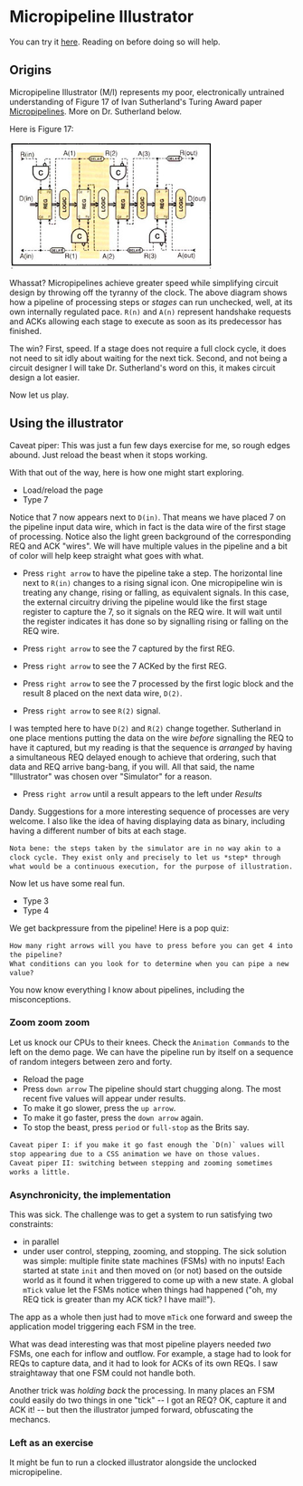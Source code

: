 # Micropipeline Illustrator

You can try it [here](https://kennytilton.github.io/micropipeline/). Reading on before doing so will help.

## Origins
Micropipeline Illustrator (M/I) represents my poor, electronically untrained understanding of Figure 17 of Ivan Sutherland's Turing Award paper [Micropipelines](https://dl.acm.org/citation.cfm?id=63532). More on Dr. Sutherland below.

Here is Figure 17:

![Figure 17](https://github.com/kennytilton/kennytilton.github.io/blob/master/micropipeline/public/micropipeline.jpg) 

Whassat? Micropipelines achieve greater speed while simplifying circuit design by throwing off the tyranny of the clock. The above diagram shows how a pipeline of processing steps or *stages* can run unchecked, well, at its own internally regulated pace. `R(n)` and `A(n)` represent handshake requests and ACKs allowing each stage to execute as soon as its predecessor has finished.

The win? First, speed. If a stage does not require a full clock cycle, it does not need to sit idly about waiting for the next tick. Second, and not being a circuit designer I will take Dr. Sutherland's word on this, it makes circuit design a lot easier.

Now let us play.
## Using the illustrator
Caveat piper: This was just a fun few days exercise for me, so rough edges abound. Just reload the beast when it stops working.

With that out of the way, here is how one might start exploring.

* Load/reload the page
* Type 7

Notice that 7 now appears next to `D(in)`. That means we have placed 7 on the pipeline input data wire, which in fact is the data wire of the first stage of processing. Notice also the light green background of the corresponding REQ and ACK "wires". We will have multiple values in the pipeline and a bit of color will help keep straight what goes with what.

* Press `right arrow` to have the pipeline take a step. 
The horizontal line next to `R(in)` changes to a rising signal icon. One micropipeline win is treating any change, rising or falling, as equivalent signals. In this case, the external circuitry driving the pipeline would like the first stage register to capture the 7, so it signals on the REQ wire. It will wait until the register indicates it has done so by signalling rising or falling on the REQ wire.

* Press `right arrow` to see the 7 captured by the first REG.
* Press `right arrow` to see the 7 ACKed by the first REG.
* Press `right arrow` to see the 7 processed by the first logic block and the result 8 placed on the next data wire, `D(2)`.
* Press `right arrow` to see `R(2)` signal.

I was tempted here to have `D(2)` and `R(2)` change together. Sutherland in one place mentions putting the data on the wire *before* signalling the REQ to have it captured, but my reading is that the sequence is *arranged* by having a simultaneous REQ delayed enough to achieve that ordering, such that data and REQ arrive bang-bang, if you will. All that said, the name "Illustrator" was chosen over "Simulator" for a reason.

* Press `right arrow` until a result appears to the left under *Results*

Dandy. Suggestions for a more interesting sequence of processes are very welcome. I also like the idea of having displaying data as binary, including having a different number of bits at each stage.

````
Nota bene: the steps taken by the simulator are in no way akin to a clock cycle. They exist only and precisely to let us *step* through what would be a continuous execution, for the purpose of illustration.
````

Now let us have some real fun.

* Type 3
* Type 4

We get backpressure from the pipeline! Here is a pop quiz:
````
How many right arrows will you have to press before you can get 4 into the pipeline?
What conditions can you look for to determine when you can pipe a new value?
````
You now know everything I know about pipelines, including the misconceptions.
### Zoom zoom zoom
Let us knock our CPUs to their knees. Check the `Animation Commands` to the left on the demo page. We can have the pipeline run by itself on a sequence of random integers between zero and forty. 
* Reload the page
* Press `down arrow`
The pipeline should start chugging along. The most recent five values will appear under results.
* To make it go slower, press the `up arrow`.
* To make it go faster, press the `down arrow` again.
* To stop the beast, press `period` or `full-stop` as the Brits say.

````
Caveat piper I: if you make it go fast enough the `D(n)` values will stop appearing due to a CSS animation we have on those values.
Caveat piper II: switching between stepping and zooming sometimes works a little.
````

### Asynchronicity, the implementation
This was sick. The challenge was to get a system to run satisfying two constraints:
* in parallel
* under user control, stepping, zooming, and stopping.
The sick solution was simple: multiple finite state machines (FSMs) with no inputs! Each started at state `init` and then moved on (or not) based on the outside world as it found it when triggered to come up with a new state. A global `mTick` value let the FSMs notice when things had happened ("oh, my REQ tick is greater than my ACK tick? I have mail!").

The app as a whole then just had to move `mTick` one forward and sweep the application model triggering each FSM in the tree.

What was dead interesting was that most pipeline players needed *two* FSMs, one each for inflow and outflow. For example, a stage had to look for REQs to capture data, and it had to look for ACKs of its own REQs. I saw straightaway that one FSM could not handle both.

Another trick was *holding back* the processing. In many places an FSM could easily do two things in one "tick" -- I got an REQ? OK, capture it and ACK it! -- but then the illustrator jumped forward, obfuscating the mechancs.

### Left as an exercise
It might be fun to run a clocked illustrator alongside the unclocked micropipeline.




